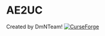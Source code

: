 # AE2UC
Created by DmNTeam!
[![CurseForge](https://curse.nikky.moe/api/img/334410?logo)](https://www.curseforge.com/minecraft/mc-mods/ae2unlimitedcable)
